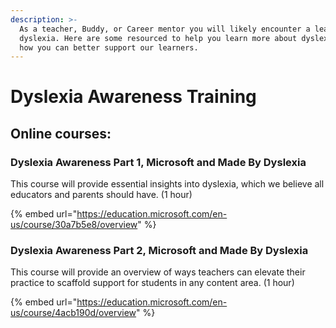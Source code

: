 ```yaml
---
description: >-
  As a teacher, Buddy, or Career mentor you will likely encounter a learner with
  dyslexia. Here are some resourced to help you learn more about dyslexia and
  how you can better support our learners.
---
```


# Dyslexia Awareness Training

## Online courses:

### Dyslexia Awareness Part 1, Microsoft and Made By Dyslexia

This course will provide essential insights into dyslexia, which we believe all educators and parents should have. \(1 hour\)

{% embed url="https://education.microsoft.com/en-us/course/30a7b5e8/overview" %}

### Dyslexia Awareness Part 2, Microsoft and Made By Dyslexia 

This course will provide an overview of ways teachers can elevate their practice to scaffold support for students in any content area. \(1 hour\) 

{% embed url="https://education.microsoft.com/en-us/course/4acb190d/overview" %}



